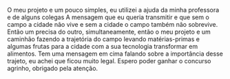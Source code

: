 O meu projeto e um pouco simples, eu utilizei a ajuda da minha professora e de alguns colegas
A mensagem que eu queria transmitir e que sem o campo a cidade não vive e sem a cidade o campo também não sobrevive.
Então um precisa do outro, simultaneamente, então o meu projeto e um caminhão fazendo a trajetória do campo levando matérias-primas e algumas frutas para a cidade com a sua tecnologia transformar em alimentos.
Tem uma mensagem em cima falando sobre a importância desse trajeto, eu achei que ficou muito legal.
Espero poder ganhar o concurso agrinho, obrigado pela atenção.
